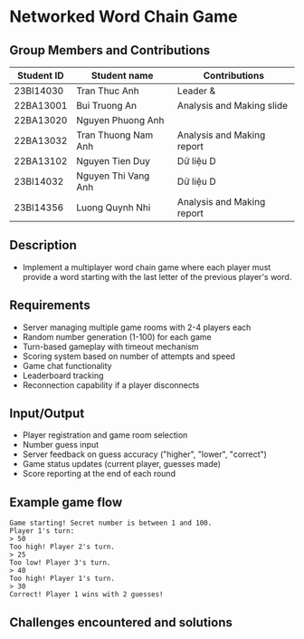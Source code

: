 # Networked Word Chain Game

## Group Members and Contributions
| Student ID     | Student name       | Contributions       |
|----------------|--------------------|---------------------|
| 23BI14030      | Tran Thuc Anh      | Leader &     |
| 22BA13001      | Bui Truong An      | Analysis and Making slide   |
| 22BA13020      | Nguyen Phuong Anh  |    |
| 22BA13032      | Tran Thuong Nam Anh| Analysis and Making report   |
| 22BA13102      | Nguyen Tien Duy    | Dữ liệu D   |
| 23BI14032      | Nguyen Thi Vang Anh| Dữ liệu D   |
| 23BI14356      | Luong Quynh Nhi    | Analysis and Making report   |

## Description
- Implement a multiplayer word chain game where each player must provide a word starting with the last letter of the previous player's word.

## Requirements
- Server managing multiple game rooms with 2-4 players each
- Random number generation (1-100) for each game
- Turn-based gameplay with timeout mechanism
- Scoring system based on number of attempts and speed
- Game chat functionality
- Leaderboard tracking
- Reconnection capability if a player disconnects

## Input/Output
- Player registration and game room selection
- Number guess input
- Server feedback on guess accuracy ("higher", "lower", "correct")
- Game status updates (current player, guesses made)
- Score reporting at the end of each round

## Example game flow
```
Game starting! Secret number is between 1 and 100.
Player 1's turn:
> 50
Too high! Player 2's turn.
> 25
Too low! Player 3's turn.
> 40
Too high! Player 1's turn.
> 30
Correct! Player 1 wins with 2 guesses!
```
## Challenges encountered and solutions
